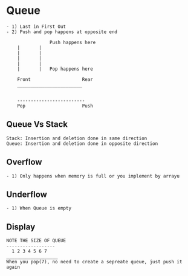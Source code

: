 # Queue

    - 1) Last in First Out
    - 2) Push and pop happens at opposite end


```
                Push happens here
    |       |
    |       |
    |       |
    |       |
    |       |   Pop happens here

```
```
    Front                   Rear
    ________________________


    -------------------------
    Pop                     Push
```

## Queue Vs Stack
    
    Stack: Insertion and deletion done in same direction
    Queue: Insertion and deletion done in opposite direction 

    
## Overflow
    - 1) Only happens when memory is full or you implement by arrayu
## Underflow
    - 1) When Queue is empty 


## Display
    NOTE THE SIZE OF QUEUE
    ------------------
      1 2 3 4 5 6 7
    ___________________
    When you pop(7), no need to create a sepreate queue, just push it again 